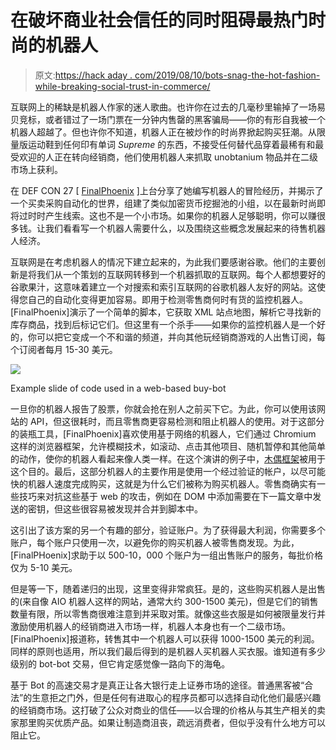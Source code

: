 # 在破坏商业社会信任的同时阻碍最热门时尚的机器人

> 原文:[https://hack aday . com/2019/08/10/bots-snag-the-hot-fashion-while-breaking-social-trust-in-commerce/](https://hackaday.com/2019/08/10/bots-that-snag-the-hottest-fashion-while-breaking-social-trust-in-commerce/)

互联网上的稀缺是机器人作家的迷人歌曲。也许你在过去的几毫秒里输掉了一场易贝竞标，或者错过了一场门票在一分钟内售罄的黑客骗局——你的有形自我被一个机器人超越了。但也许你不知道，机器人正在被炒作的时尚界掀起购买狂潮。从限量版运动鞋到任何印有单词 *Supreme* 的东西，不接受任何替代品穿着最稀有和最受欢迎的人正在转向经销商，他们使用机器人来抓取 unobtanium 物品并在二级市场上获利。

在 DEF CON 27 [ [FinalPhoenix](https://twitter.com/finalphoenix) ]上台分享了她编写机器人的冒险经历，并揭示了一个买卖采购自动化的世界，组建了类似加密货币挖掘池的小组，以在最新时尚即将过时时产生线索。这也不是一个小市场。如果你的机器人足够聪明，你可以赚很多钱。让我们看看写一个机器人需要什么，以及围绕这些概念发展起来的待售机器人经济。

互联网是在考虑机器人的情况下建立起来的，为此我们要感谢谷歌。他们的主要创新是将我们从一个策划的互联网转移到一个机器抓取的互联网。每个人都想要好的谷歌果汁，这意味着建立一个对搜索和索引互联网的谷歌机器人友好的网站。这使得您自己的自动化变得更加容易。即用于检测零售商何时有货的监控机器人。[FinalPhoenix]演示了一个简单的脚本，它获取 XML 站点地图，解析它寻找新的库存商品，找到后标记它们。但这里有一个杀手——如果你的监控机器人是一个好的，你可以把它变成一个不和谐的频道，并向其他玩经销商游戏的人出售订阅，每个订阅者每月 15-30 美元。

[![](../Images/6140ce126e54fc2522e8a0dd7a76ab43.png)](https://hackaday.com/wp-content/uploads/2019/08/DEF-CON-27-FinalPhoenix-buy-bot-example.jpg)

Example slide of code used in a web-based buy-bot

一旦你的机器人报告了股票，你就会抢在别人之前买下它。为此，你可以使用该网站的 API，但这很耗时，而且零售商更容易检测和阻止机器人的使用。对于这部分的装瓶工具，[FinalPhoenix]喜欢使用基于网络的机器人，它们通过 Chromium 这样的浏览器框架，允许模糊技术，如滚动、点击其他项目、随机暂停和其他简单的动作，使你的机器人看起来像人类一样。在这个演讲的例子中，[木偶框架](https://pptr.dev)被用于这个目的。最后，这部分机器人的主要作用是使用一个经过验证的帐户，以尽可能快的机器人速度完成购买，这就是为什么它们被称为购买机器人。零售商确实有一些技巧来对抗这些基于 web 的攻击，例如在 DOM 中添加需要在下一篇文章中发送的密钥，但这些很容易被发现并合并到脚本中。

这引出了该方案的另一个有趣的部分，验证账户。为了获得最大利润，你需要多个账户，每个账户只使用一次，以避免你的购买机器人被零售商发现。为此，[FinalPHoenix]求助于以 500-10，000 个账户为一组出售账户的服务，每批价格仅为 5-10 美元。

但是等一下，随着递归的出现，这里变得非常疯狂。是的，这些购买机器人是出售的(来自像 AIO 机器人这样的网站，通常大约 300-1500 美元)，但是它们的销售数量有限，所以零售商很难注意到并采取对策。就像这些衣服是如何被限量发行并激励使用机器人的经销商进入市场一样，机器人本身也有一个二级市场。[FinalPhoenix]报道称，转售其中一个机器人可以获得 1000-1500 美元的利润。同样的原则也适用，所以我们最后得到的是机器人买机器人买衣服。谁知道有多少级别的 bot-bot 交易，但它肯定感觉像一路向下的海龟。

基于 Bot 的高速交易才是真正让各大银行走上证券市场的途径。普通黑客被“合法”的生意拒之门外，但是任何有进取心的程序员都可以选择自动化他们最感兴趣的经销商市场。这打破了公众对商业的信任——以合理的价格从与其生产相关的卖家那里购买优质产品。如果让制造商沮丧，疏远消费者，但似乎没有什么地方可以阻止它。